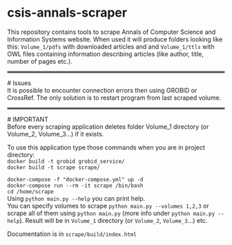 # csis-annals-scraper
This repository contains tools to scrape  Annals of Computer Science and Information Systems website. 
When used it will produce folders looking like this: `Volume_1/pdfs` with downloaded articles and 
and `Volume_1/ttls` with OWL files containing information describing articles (like author, title, number of pages etc.).
<br />
<hr style="border:2px solid gray">
# Issues <br />
It is possible to encounter connection errors then using GROBID or CrossRef. The only solution is to restart program from last scraped volume. 
<hr style="border:2px solid gray">
# IMPORTANT <br /> 
Before every scraping application deletes folder 
Volume_1 directory (or Volume_2, Volume_3...) if it exists.

To use this application type those commands when you are in project directory: <br />
`docker build -t grobid grobid_service/` <br />
`docker build -t scrape scrape/` <br />

`docker-compose -f "docker-compose.yml" up -d` <br />
`docker-compose run --rm -it scrape /bin/bash` <br />
`cd /home/scrape` <br />
Using `python main.py --help` you can print help. <br />
You can specify volumes to scrape `python main.py --volumes 1,2,3` or scrape all of them using `python main.py` (more info under  `python main.py --help`).
Result will be in `Volume_1` directory (or `Volume_2`, `Volume_3`...) etc.

Documentation is in `scrape/build/index.html`